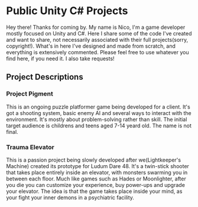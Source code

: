 # Public Unity C# Projects
Hey there! Thanks for coming by. My name is Nico, I'm a game developer mostly focused on Unity and C#. Here I share  some of the code I've created and want to share, not necessarily associated with their full projects(sorry, copyright!). What's in here I've designed and made from scratch, and everything is extensively commented. Please feel free to use whatever you find here, if you need it. I also take requests!

## Project Descriptions

### Project Pigment
This is an ongoing puzzle platformer game being developed for a client. It's got a shooting system, basic enemy AI and several ways to interact with the environment. It's mostly about problem-solving rather than skill. 
The initial target audience is childrens and teens aged 7-14 yeard old.
The name is not final.

### Trauma Elevator
This is a passion project being slowly developed after we(Lightkeeper's Machine) created its prototype for Ludum Dare 48. It's a twin-stick shooter that takes place entirely inside an elevator, with monsters swarming you in between each floor. Much like games such as Hades or Moonlighter, after you die you can customize your experience, buy power-ups and upgrade your elevator. The idea is that the game takes place inside your mind, as your fight your inner demons in a psychiatric facility.











